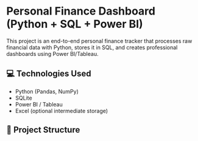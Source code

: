 # Personal Finance Dashboard (Python + SQL + Power BI)

This project is an end-to-end personal finance tracker that processes raw financial data with Python, stores it in SQL, and creates professional dashboards using Power BI/Tableau.

## 💻 Technologies Used

- Python (Pandas, NumPy)
- SQLite
- Power BI / Tableau
- Excel (optional intermediate storage)

## 📁 Project Structure

